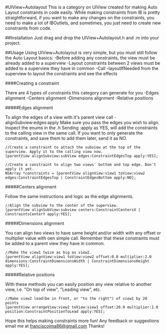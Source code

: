 #UIView+Autolayout 
This is a category on UIView created for making Auto Layout constraints in code easily. While making constraints from IB is pretty straightforward, if you want to make any changes on the constraints, you need to make a lot of IBOutlets, and sometimes, you just need to create new constraints from code.

##Installation
Just drag and drop the UIView+Autolayout.h and .m into your project.

##Usage
Using UIView+Autolayout is very simple, but you must still follow the Auto Layout basics:
-Before adding any constraints, the view must be already added to a superview
-Layout constraints between 2 views must be added to a superview they have in common
-Call -layoutIfNeeded from the superview to layout the constraints and see the effects

####Creating a constraint

There are 4 types of constraints this category can generate for you
-Edges alignment
-Centers alignment
-Dimensions alignment
-Relative positions

#####Edges alignment

To align the edges of a view with it's parent view call -alignSubview:edges:apply
Make sure you pass the edges you wish to align. Inspect the enums in the .h
Sending :apply as YES, will add the constraints to the calling view in the same call. If you want to only generate the constraints, and save them to add them later, send it as NO.
```
//Create a constraint to attach the subview at the top of the superview. Apply it to the calling view now.
[parentView alignSubview:subView edges:ConstraintEdgesTop apply:YES];

//Create a constraint to align two views' bottom and top edge. Don't apply it yet.
NSArray *constraints = [parentView alignView:view1 toView:view2 edges:ConstraintEdgesTop | ConstraintEdgesBottom apply:NO];
```

#####Centers alignment

Follow the same instructions and logic as the edge alignments.

```
//Align the subview to the center of the superview.
[parentView alignSubView:subview centers:ConstraintCentersX | ConstraintsCenterY apply:YES];
```

#####Dimensions alignment

You can align two views to have same height and/or width with any offset or multiplier value with oen simple call. Remember that these constraints must be added to a parent view they have in common.

```
//Make the view1 twice as big as view2.
[parentView alignView:view1 toView:view2 offset:0.0 multiplier:2.0 dimensions:ConstraintDimensionsWidth | ConstraintDimensionsHeight apply:YES];
```

#####Relative positions

With these methods you can easily position any view relative to another view, i.e. "On top of view", "Leading view", etc.

```
//Make view2 lead(be in front, or "to the right") of view1 by 20 points
[parentView arrangeView:view2 toView:view1 offset:20.0 multiplier:1.0 position:ConstraintPositionToLead apply:YES];
```


Hope this helps making constraints more fun! Any feedback or suggestions email me at franciscojma86@gmail.com
Thanks!
